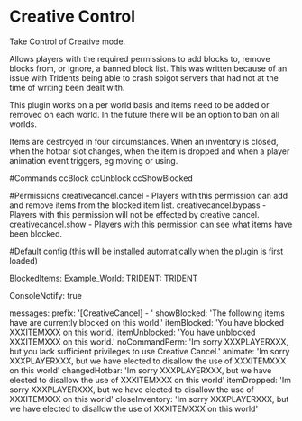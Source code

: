 # Creative Control
Take Control of Creative mode.


Allows players with the required permissions to add blocks to, remove blocks from, or ignore, a banned block list. This was written because of an issue with Tridents being able to crash spigot servers that had not at the time of writing been dealt with.

This plugin works on a per world basis and items need to be added or removed on each world. In the future there will be an option to ban on all worlds.

Items are destroyed in four circumstances. When an inventory is closed, when the hotbar slot changes, when the item is dropped and when a player animation event triggers, eg moving or using.

#Commands
ccBlock
ccUnblock
ccShowBlocked

#Permissions
creativecancel.cancel   -   Players with this permission can add and remove items from the blocked item list.
creativecancel.bypass   -   Players with this permission will not be effected by creative cancel.
creativecancel.show     -   Players with this permission can see what items have been blocked.



#Default config (this will be installed automatically when the plugin is first loaded)

BlockedItems:
  Example_World:
    TRIDENT: TRIDENT

ConsoleNotify: true

messages:
  prefix: '[CreativeCancel] - '
  showBlocked: 'The following items have are currently blocked on this world.'
  itemBlocked: 'You have blocked XXXITEMXXX on this world.'
  itemUnblocked: 'You have unblocked XXXITEMXXX  on this world.'
  noCommandPerm: 'Im sorry XXXPLAYERXXX, but you lack sufficient privileges to use Creative Cancel.'
  animate: 'Im sorry XXXPLAYERXXX, but we have elected to disallow the use of XXXITEMXXX on this world'
  changedHotbar: 'Im sorry XXXPLAYERXXX, but we have elected to disallow the use of XXXITEMXXX on this world'
  itemDropped: 'Im sorry XXXPLAYERXXX, but we have elected to disallow the use of XXXITEMXXX on this world'
  closeInventory: 'Im sorry XXXPLAYERXXX, but we have elected to disallow the use of XXXITEMXXX on this world'
